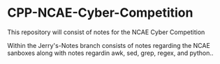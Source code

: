 # CPP-NCAE-Cyber-Competition
This repository will consist of notes for the NCAE Cyber Competition

Within the Jerry's-Notes branch consists of notes regarding the NCAE sanboxes 
along with notes regardin awk, sed, grep, regex, and python.. 
